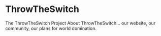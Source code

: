 # ThrowTheSwitch
The ThrowTheSwitch Project About ThrowTheSwitch... our website, our community, our plans for world domination.
